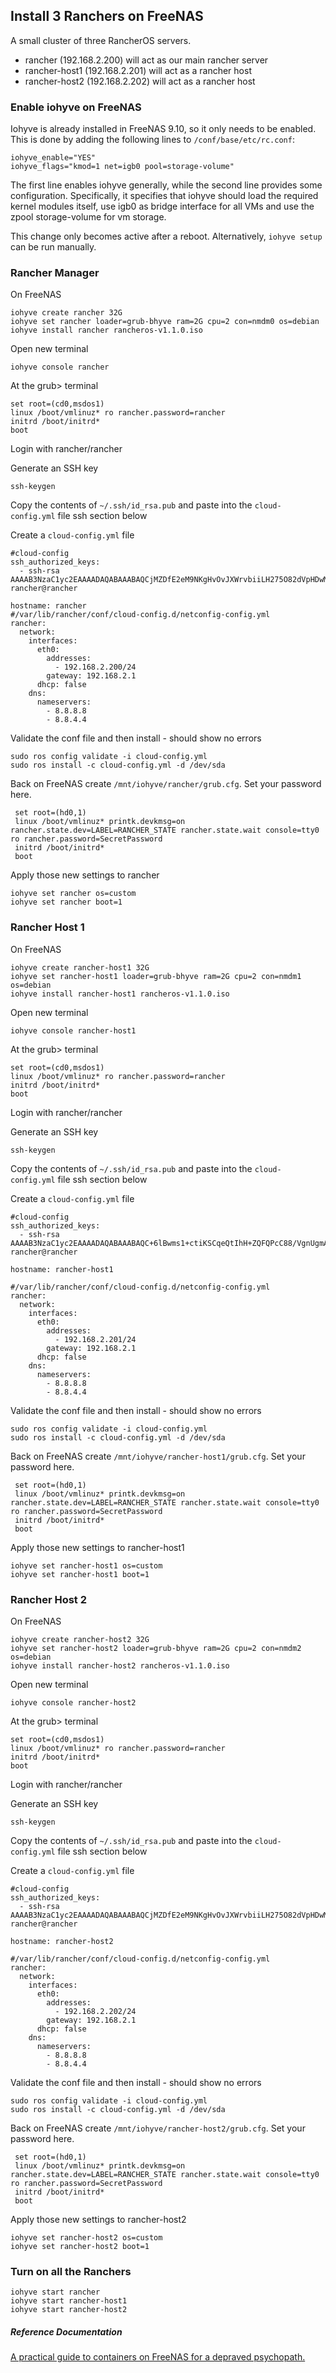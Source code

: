 ## Install 3 Ranchers on FreeNAS

A small cluster of three RancherOS servers.

- rancher (192.168.2.200) will act as our main rancher server
- rancher-host1 (192.168.2.201) will act as a rancher host
- rancher-host2 (192.168.2.202) will act as a rancher host


### Enable iohyve on FreeNAS
Iohyve is already installed in FreeNAS 9.10, so it only needs to be enabled. This is done by adding the following lines to `/conf/base/etc/rc.conf`:

	iohyve_enable="YES"
	iohyve_flags="kmod=1 net=igb0 pool=storage-volume"
The first line enables iohyve generally, while the second line provides some configuration. Specifically, it specifies that iohyve should load the required kernel modules itself, use igb0 as bridge interface for all VMs and use the zpool storage-volume for vm storage.

This change only becomes active after a reboot. Alternatively, `iohyve setup` can be run manually.

### Rancher Manager

On FreeNAS

    iohyve create rancher 32G
    iohyve set rancher loader=grub-bhyve ram=2G cpu=2 con=nmdm0 os=debian
    iohyve install rancher rancheros-v1.1.0.iso

Open new terminal

    iohyve console rancher

At the grub> terminal

    set root=(cd0,msdos1)
    linux /boot/vmlinuz* ro rancher.password=rancher
    initrd /boot/initrd*
    boot

Login with rancher/rancher

Generate an SSH key
    
    ssh-keygen

Copy the contents of `~/.ssh/id_rsa.pub` and paste into the `cloud-config.yml` file ssh section below

Create a `cloud-config.yml` file
    
    #cloud-config
    ssh_authorized_keys:
      - ssh-rsa AAAAB3NzaC1yc2EAAAADAQABAAABAQCjMZDfE2eM9NKgHvOvJXWrvbiiLH275O82dVpHDwM4ZYRw/xMvJQP5GRrKbkVpFvmPrzx0RtkYsEmEly+gttExduFuNpBTuwy3fIlaZw9Z2SoJi2yxl0AveoJnLH4pSjNKJVdOxIKEfyO8XFD4fQmC4NQJnIDakEaR5DhOUe0Zetz42hGfVXsybqGr7OlgT5pOa7jsnTuhbXNzWbSm5edLavXlozIPVh/ktKsCq4+iq0X3beL5IyrkxDTSE4aVRHcq1nJqXy0uZrB1IYJofBvGTb6vJTYq83y3Zal0L7pflRYnmxf4O1rV5A+ohIPFqyOALXgSsoSfunK5mPm1MhKN rancher@rancher

	hostname: rancher    
    #/var/lib/rancher/conf/cloud-config.d/netconfig-config.yml
    rancher:
      network:
        interfaces:
          eth0:
            addresses:
              - 192.168.2.200/24
            gateway: 192.168.2.1
          dhcp: false
        dns:
          nameservers:
            - 8.8.8.8
            - 8.8.4.4

Validate the conf file and then install - should show no errors

    sudo ros config validate -i cloud-config.yml
    sudo ros install -c cloud-config.yml -d /dev/sda

Back on FreeNAS create `/mnt/iohyve/rancher/grub.cfg`.  Set your password here.
    
     set root=(hd0,1)
     linux /boot/vmlinuz* printk.devkmsg=on rancher.state.dev=LABEL=RANCHER_STATE rancher.state.wait console=tty0 ro rancher.password=SecretPassword
     initrd /boot/initrd*
     boot

Apply those new settings to rancher

    iohyve set rancher os=custom
    iohyve set rancher boot=1

### Rancher Host 1

On FreeNAS

    iohyve create rancher-host1 32G
    iohyve set rancher-host1 loader=grub-bhyve ram=2G cpu=2 con=nmdm1 os=debian
    iohyve install rancher-host1 rancheros-v1.1.0.iso

Open new terminal

    iohyve console rancher-host1

At the grub> terminal

    set root=(cd0,msdos1)
    linux /boot/vmlinuz* ro rancher.password=rancher
    initrd /boot/initrd*
    boot

Login with rancher/rancher

Generate an SSH key
    
    ssh-keygen

Copy the contents of `~/.ssh/id_rsa.pub` and paste into the `cloud-config.yml` file ssh section below

Create a `cloud-config.yml` file
    
    #cloud-config
    ssh_authorized_keys:
      - ssh-rsa AAAAB3NzaC1yc2EAAAADAQABAAABAQC+6lBwms1+ctiKSCqeQtIhH+ZQFQPcC88/VgnUgmAamighFXuX+jTMrxnvtPQPKky//ROGHozVhByBvqpsuCq7Uk1P9yBWdbYxez4ij8yn7YkAHvdEy8jvlFMAwThZJbEq5dbAlL139RHwQUCDY/FZky1k9WjltIiQj0+swOgm0OMs+1c4UWajYs3cz/Xn3uEVIsJ8b1PEFb1Ta+WfewqpHuZONSvRf4MHUvk7wQN9l3hU4RnbRnfhf7yzYhNd7hIEcPFv+hypMW+WAJar3Qam8PCf2oDxfkEyaCbaWyynuVdqaq59aUjyhoGZOlC0b26aOLFScpMeQN3Y1dLTGdUL rancher@rancher

    hostname: rancher-host1

    #/var/lib/rancher/conf/cloud-config.d/netconfig-config.yml
    rancher:
      network:
        interfaces:
          eth0:
            addresses:
              - 192.168.2.201/24
            gateway: 192.168.2.1
          dhcp: false
        dns:
          nameservers:
            - 8.8.8.8
            - 8.8.4.4

Validate the conf file and then install - should show no errors

    sudo ros config validate -i cloud-config.yml
    sudo ros install -c cloud-config.yml -d /dev/sda

Back on FreeNAS create `/mnt/iohyve/rancher-host1/grub.cfg`.  Set your password here.
    
     set root=(hd0,1)
     linux /boot/vmlinuz* printk.devkmsg=on rancher.state.dev=LABEL=RANCHER_STATE rancher.state.wait console=tty0 ro rancher.password=SecretPassword
     initrd /boot/initrd*
     boot

Apply those new settings to rancher-host1

    iohyve set rancher-host1 os=custom
    iohyve set rancher-host1 boot=1

### Rancher Host 2

On FreeNAS

    iohyve create rancher-host2 32G
    iohyve set rancher-host2 loader=grub-bhyve ram=2G cpu=2 con=nmdm2 os=debian
    iohyve install rancher-host2 rancheros-v1.1.0.iso

Open new terminal

    iohyve console rancher-host2

At the grub> terminal

    set root=(cd0,msdos1)
    linux /boot/vmlinuz* ro rancher.password=rancher
    initrd /boot/initrd*
    boot

Login with rancher/rancher

Generate an SSH key
    
    ssh-keygen

Copy the contents of `~/.ssh/id_rsa.pub` and paste into the `cloud-config.yml` file ssh section below

Create a `cloud-config.yml` file
    
    #cloud-config
    ssh_authorized_keys:
      - ssh-rsa AAAAB3NzaC1yc2EAAAADAQABAAABAQCjMZDfE2eM9NKgHvOvJXWrvbiiLH275O82dVpHDwM4ZYRw/xMvJQP5GRrKbkVpFvmPrzx0RtkYsEmEly+gttExduFuNpBTuwy3fIlaZw9Z2SoJi2yxl0AveoJnLH4pSjNKJVdOxIKEfyO8XFD4fQmC4NQJnIDakEaR5DhOUe0Zetz42hGfVXsybqGr7OlgT5pOa7jsnTuhbXNzWbSm5edLavXlozIPVh/ktKsCq4+iq0X3beL5IyrkxDTSE4aVRHcq1nJqXy0uZrB1IYJofBvGTb6vJTYq83y3Zal0L7pflRYnmxf4O1rV5A+ohIPFqyOALXgSsoSfunK5mPm1MhKN rancher@rancher
 
	hostname: rancher-host2

    #/var/lib/rancher/conf/cloud-config.d/netconfig-config.yml
    rancher:
      network:
        interfaces:
          eth0:
            addresses:
              - 192.168.2.202/24
            gateway: 192.168.2.1
          dhcp: false
        dns:
          nameservers:
            - 8.8.8.8
            - 8.8.4.4

Validate the conf file and then install - should show no errors

    sudo ros config validate -i cloud-config.yml
    sudo ros install -c cloud-config.yml -d /dev/sda

Back on FreeNAS create `/mnt/iohyve/rancher-host2/grub.cfg`.  Set your password here.
    
     set root=(hd0,1)
     linux /boot/vmlinuz* printk.devkmsg=on rancher.state.dev=LABEL=RANCHER_STATE rancher.state.wait console=tty0 ro rancher.password=SecretPassword
     initrd /boot/initrd*
     boot

Apply those new settings to rancher-host2

    iohyve set rancher-host2 os=custom
    iohyve set rancher-host2 boot=1

### Turn on all the Ranchers
    iohyve start rancher
	iohyve start rancher-host1
	iohyve start rancher-host2


##### Reference Documentation
[A practical guide to containers on FreeNAS for a depraved psychopath.](https://medium.com/@andoriyu/a-practical-guide-to-containers-on-freenas-for-a-depraved-psychopath-c212203c0394)
